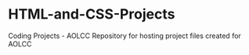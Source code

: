# HTML-and-CSS-Projects
Coding Projects - AOLCC
Repository for hosting project files created for AOLCC
